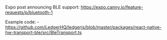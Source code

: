 Expo post announcing BLE support: https://expo.canny.io/feature-requests/p/bluetooth-1

Example code:
    - https://github.com/LedgerHQ/ledgerjs/blob/master/packages/react-native-hw-transport-ble/src/BleTransport.ts
